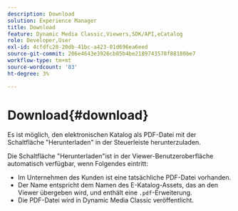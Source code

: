 ```yaml
---
description: Download
solution: Experience Manager
title: Download
feature: Dynamic Media Classic,Viewers,SDK/API,eCatalog
role: Developer,User
exl-id: 4cfdfc28-20db-41bc-a423-01d696ea6eed
source-git-commit: 206e4643e3926cb85b4be2189743578f88180be7
workflow-type: tm+mt
source-wordcount: '83'
ht-degree: 3%

---
```


# Download{#download}

Es ist möglich, den elektronischen Katalog als PDF-Datei mit der Schaltfläche &quot;Herunterladen&quot; in der Steuerleiste herunterzuladen.

Die Schaltfläche &quot;Herunterladen&quot;ist in der Viewer-Benutzeroberfläche automatisch verfügbar, wenn Folgendes eintritt:

* Im Unternehmen des Kunden ist eine tatsächliche PDF-Datei vorhanden.
* Der Name entspricht dem Namen des E-Katalog-Assets, das an den Viewer übergeben wird, und enthält eine `.pdf`-Erweiterung.
* Die PDF-Datei wird in Dynamic Media Classic veröffentlicht.
